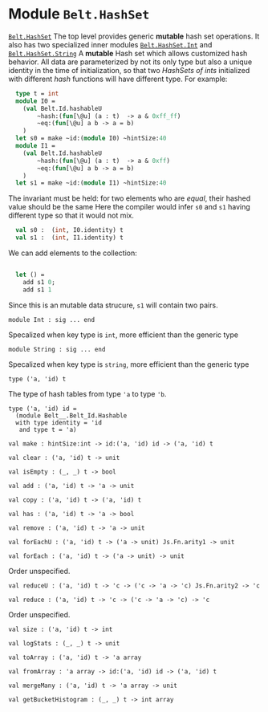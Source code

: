 # Module `Belt.HashSet`
[`Belt.HashSet`](#)
The top level provides generic **mutable** hash set operations.
It also has two specialized inner modules [`Belt.HashSet.Int`](./Belt-HashSet-Int.md) and [`Belt.HashSet.String`](./Belt-HashSet-String.md)
A **mutable** Hash set which allows customized hash behavior.
All data are parameterized by not its only type but also a unique identity in the time of initialization, so that two *HashSets of ints* initialized with different *hash* functions will have different type.
For example:
```ocaml
  type t = int
  module I0 =
    (val Belt.Id.hashableU
        ~hash:(fun[\@u] (a : t)  -> a & 0xff_ff)
        ~eq:(fun[\@u] a b -> a = b)
    )
  let s0 = make ~id:(module I0) ~hintSize:40
  module I1 =
    (val Belt.Id.hashableU
        ~hash:(fun[\@u] (a : t)  -> a & 0xff)
        ~eq:(fun[\@u] a b -> a = b)
    )
  let s1 = make ~id:(module I1) ~hintSize:40
```
The invariant must be held: for two elements who are *equal*, their hashed value should be the same
Here the compiler would infer `s0` and `s1` having different type so that it would not mix.
```ocaml
  val s0 :  (int, I0.identity) t
  val s1 :  (int, I1.identity) t
```
We can add elements to the collection:
```ocaml

  let () =
    add s1 0;
    add s1 1
```
Since this is an mutable data strucure, `s1` will contain two pairs.
```
module Int : sig ... end
```
Specalized when key type is `int`, more efficient than the generic type
```
module String : sig ... end
```
Specalized when key type is `string`, more efficient than the generic type
```
type ('a, 'id) t
```
The type of hash tables from type `'a` to type `'b`.
```
type ('a, 'id) id =
  (module Belt__.Belt_Id.Hashable
  with type identity = 'id
   and type t = 'a)
```
```
val make : hintSize:int -> id:('a, 'id) id -> ('a, 'id) t
```
```
val clear : ('a, 'id) t -> unit
```
```
val isEmpty : (_, _) t -> bool
```
```
val add : ('a, 'id) t -> 'a -> unit
```
```
val copy : ('a, 'id) t -> ('a, 'id) t
```
```
val has : ('a, 'id) t -> 'a -> bool
```
```
val remove : ('a, 'id) t -> 'a -> unit
```
```
val forEachU : ('a, 'id) t -> ('a -> unit) Js.Fn.arity1 -> unit
```
```
val forEach : ('a, 'id) t -> ('a -> unit) -> unit
```
Order unspecified.
```
val reduceU : ('a, 'id) t -> 'c -> ('c -> 'a -> 'c) Js.Fn.arity2 -> 'c
```
```
val reduce : ('a, 'id) t -> 'c -> ('c -> 'a -> 'c) -> 'c
```
Order unspecified.
```
val size : ('a, 'id) t -> int
```
```
val logStats : (_, _) t -> unit
```
```
val toArray : ('a, 'id) t -> 'a array
```
```
val fromArray : 'a array -> id:('a, 'id) id -> ('a, 'id) t
```
```
val mergeMany : ('a, 'id) t -> 'a array -> unit
```
```
val getBucketHistogram : (_, _) t -> int array
```